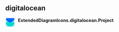 

## digitalocean



<img width="30" src="/resources/digitalocean/project.png" alt="Project" style="float: left; padding-right: 10px;" > **ExtendedDiagramIcons.digitalocean.Project**
